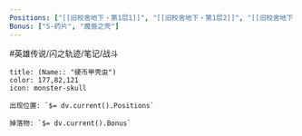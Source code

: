 ```yaml
---
Positions: ["[[旧校舍地下・第1层1]]", "[[旧校舍地下・第1层2]]", "[[旧校舍地下・第1层3]]"]
Bonus: ["S-药片", "魔兽之壳"]
---
```

#英雄传说/闪之轨迹/笔记/战斗
```ad-quote
title: (Name:: "硬币甲壳虫")
color: 177,82,121
icon: monster-skull

出现位置: `$= dv.current().Positions`

掉落物: `$= dv.current().Bonus`

```
